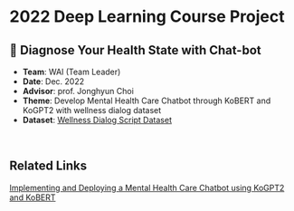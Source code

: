 # 2022 Deep Learning Course Project
## 🏥 Diagnose Your Health State with Chat-bot
- **Team**: WAI (Team Leader)
- **Date**: Dec. 2022
- **Advisor**: prof. Jonghyun Choi
- **Theme**: Develop Mental Health Care Chatbot through KoBERT and KoGPT2 with wellness dialog dataset
- **Dataset**: [Wellness Dialog Script Dataset](https://aihub.or.kr/aihubdata/data/view.do?currMenu=120&topMenu=100&aihubDataSe=extrldata&dataSetSn=267)

</br>

## Related Links
[Implementing and Deploying a Mental Health Care Chatbot using KoGPT2 and KoBERT](https://hoit1302.tistory.com/162)

